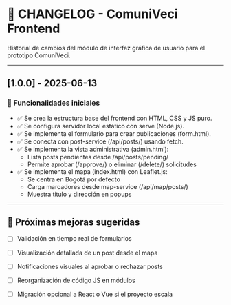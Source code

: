 # 📜 CHANGELOG - ComuniVeci Frontend

Historial de cambios del módulo de interfaz gráfica de usuario para el prototipo ComuniVeci.

---

## [1.0.0] - 2025-06-13

### 🚀 Funcionalidades iniciales

- ✅ Se crea la estructura base del frontend con HTML, CSS y JS puro.
- ✅ Se configura servidor local estático con serve (Node.js).
- ✅ Se implementa el formulario para crear publicaciones (form.html).
- ✅ Se conecta con post-service (/api/posts/) usando fetch.
- ✅ Se implementa la vista administrativa (admin.html):
  - Lista posts pendientes desde /api/posts/pending/
  - Permite aprobar (/approve/) o eliminar (/delete/) solicitudes
- ✅ Se implementa el mapa (index.html) con Leaflet.js:
  - Se centra en Bogotá por defecto
  - Carga marcadores desde map-service (/api/map/posts/)
  - Muestra título y dirección en popups

---

## 📅 Próximas mejoras sugeridas

- [ ] Validación en tiempo real de formularios
- [ ] Visualización detallada de un post desde el mapa
- [ ] Notificaciones visuales al aprobar o rechazar posts
- [ ] Reorganización de código JS en módulos
- [ ] Migración opcional a React o Vue si el proyecto escala

